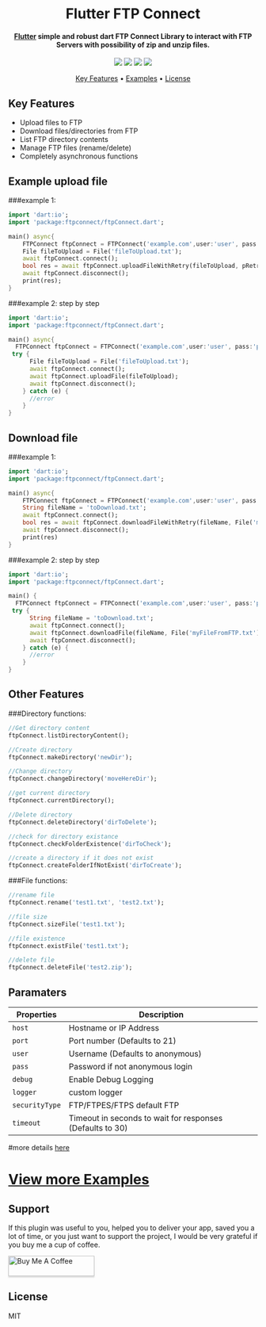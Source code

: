 <h1 align="center">
  Flutter FTP Connect
  <br>
</h1>

<h4 align="center">
   <a href="https://flutter.io" target="_blank">Flutter</a> simple and robust dart FTP Connect Library to interact with FTP Servers with possibility of zip and unzip files.
</h4>

<p align="center">
  <a href="https://github.com/salim-lachdhaf/dartFTP/actions"><img src="https://github.com/salim-lachdhaf/dartFTP/workflows/build/badge.svg"/></a>
  <a href="https://pub.dev/packages/ftpconnect"><img src="https://img.shields.io/pub/v/ftpconnect?color=blue"></a>
  <a href="https://codecov.io/gh/salim-lachdhaf/dartFTP"><img src="https://codecov.io/gh/salim-lachdhaf/dartFTP/branch/master/graph/badge.svg"/></a>
  <a href="https://www.buymeacoffee.com/SalimDev"><img src="https://img.shields.io/badge/$-donate-ff69b4.svg"></a>
</p>

<p align="center">
  <a href="#key-features">Key Features</a> •
  <a href="https://github.com/salim-lachdhaf/dartFTP/blob/master/example">Examples</a> •
  <a href="#license">License</a>
</p>


## Key Features
* Upload files to FTP
* Download files/directories from FTP
* List FTP directory contents
* Manage FTP files (rename/delete)
* Completely asynchronous functions


## Example upload file
###example 1:
```dart
import 'dart:io';
import 'package:ftpconnect/ftpConnect.dart';

main() async{
    FTPConnect ftpConnect = FTPConnect('example.com',user:'user', pass:'pass');
    File fileToUpload = File('fileToUpload.txt');
    await ftpConnect.connect();
    bool res = await ftpConnect.uploadFileWithRetry(fileToUpload, pRetryCount: 2);
    await ftpConnect.disconnect();
    print(res);
}
```

###example 2: step by step
```dart
import 'dart:io';
import 'package:ftpconnect/ftpConnect.dart';

main() async{
  FTPConnect ftpConnect = FTPConnect('example.com',user:'user', pass:'pass');
 try {
      File fileToUpload = File('fileToUpload.txt');
      await ftpConnect.connect();
      await ftpConnect.uploadFile(fileToUpload);
      await ftpConnect.disconnect();
    } catch (e) {
      //error
    }
}
```

## Download file
###example 1:
```dart
import 'dart:io';
import 'package:ftpconnect/ftpConnect.dart';

main() async{
    FTPConnect ftpConnect = FTPConnect('example.com',user:'user', pass:'pass');
    String fileName = 'toDownload.txt';
    await ftpConnect.connect();
    bool res = await ftpConnect.downloadFileWithRetry(fileName, File('myFileFromFTP.txt'));
    await ftpConnect.disconnect();
    print(res)
}
```

###example 2: step by step
```dart
import 'dart:io';
import 'package:ftpconnect/ftpConnect.dart';

main() {
  FTPConnect ftpConnect = FTPConnect('example.com',user:'user', pass:'pass');
 try {
      String fileName = 'toDownload.txt';
      await ftpConnect.connect();
      await ftpConnect.downloadFile(fileName, File('myFileFromFTP.txt'));
      await ftpConnect.disconnect();
    } catch (e) {
      //error
    }
}
```
## Other Features
###Directory functions:
```dart
//Get directory content
ftpConnect.listDirectoryContent();

//Create directory
ftpConnect.makeDirectory('newDir');

//Change directory
ftpConnect.changeDirectory('moveHereDir');

//get current directory
ftpConnect.currentDirectory();

//Delete directory
ftpConnect.deleteDirectory('dirToDelete');

//check for directory existance
ftpConnect.checkFolderExistence('dirToCheck');

//create a directory if it does not exist
ftpConnect.createFolderIfNotExist('dirToCreate');
```
###File functions:
```dart
//rename file
ftpConnect.rename('test1.txt', 'test2.txt');

//file size
ftpConnect.sizeFile('test1.txt');

//file existence
ftpConnect.existFile('test1.txt');

//delete file
ftpConnect.deleteFile('test2.zip');
```

## Paramaters

|  Properties | Description                                           |
| ------------ |-------------------------------------------------------|
|`host`| Hostname or IP Address                                |
|`port`| Port number (Defaults to 21)                          |
|`user`| Username (Defaults to anonymous)                      |
|`pass`| Password if not anonymous login                       |
|`debug`| Enable Debug Logging                                  |
|`logger`| custom logger                                        |
|`securityType`| FTP/FTPES/FTPS default FTP                            |
|`timeout`| Timeout in seconds to wait for responses (Defaults to 30) |

#more details [here](https://pub.dev/documentation/ftpconnect/latest/ftpconnect/ftpconnect-library.html)

# [View more Examples](https://github.com/salim-lachdhaf/dartFTP/tree/master/example)

## Support

If this plugin was useful to you, helped you to deliver your app, saved you a lot of time, or you just want to support the project, I would be very grateful if you buy me a cup of coffee.

<a href="https://www.buymeacoffee.com/SalimDev" target="_blank"><img src="https://www.buymeacoffee.com/assets/img/custom_images/purple_img.png" alt="Buy Me A Coffee" style="height: 41px !important;width: 174px !important;box-shadow: 0px 3px 2px 0px rgba(190, 190, 190, 0.5) !important;-webkit-box-shadow: 0px 3px 2px 0px rgba(190, 190, 190, 0.5) !important;" ></a>

## License
MIT
